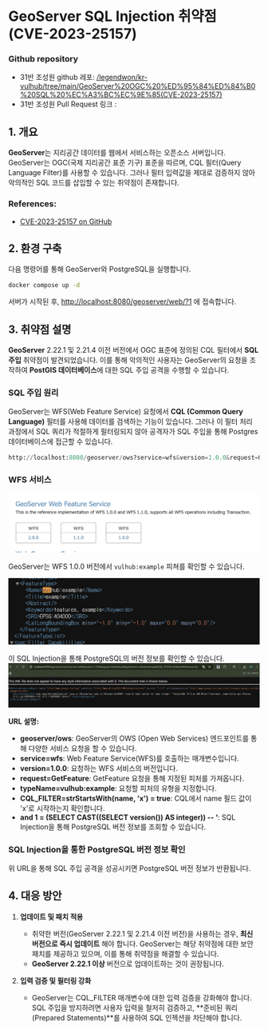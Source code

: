 
# GeoServer SQL Injection 취약점 (CVE-2023-25157)


### Github repository

- 31반 조성원 github 레포:  [/legendwon/kr-vulhub/tree/main/GeoServer%20OGC%20%ED%95%84%ED%84%B0%20SQL%20%EC%A3%BC%EC%9E%85(CVE-2023-25157)](https://github.com/legendwon/kr-vulhub/tree/main/GeoServer%20OGC%20%ED%95%84%ED%84%B0%20SQL%20%EC%A3%BC%EC%9E%85(CVE-2023-25157))
- 31반 조성원 Pull Request 링크 : 

## 1. 개요

**GeoServer**는 지리공간 데이터를 웹에서 서비스하는 오픈소스 서버입니다. GeoServer는 OGC(국제 지리공간 표준 기구) 표준을 따르며, CQL 필터(Query Language Filter)를 사용할 수 있습니다. 그러나 필터 입력값을 제대로 검증하지 않아 악의적인 SQL 코드를 삽입할 수 있는 취약점이 존재합니다.

### References:
- [CVE-2023-25157 on GitHub](https://github.com/vulhub/vulhub/tree/master/geoserver/CVE-2023-25157)

## 2. 환경 구축

다음 명령어를 통해 GeoServer와 PostgreSQL을 실행합니다.

```bash
docker compose up -d
```

서버가 시작된 후, [http://localhost:8080/geoserver/web/?1](http://localhost:8080/geoserver/web/?1) 에 접속합니다.


## 3. 취약점 설명

**GeoServer** 2.22.1 및 2.21.4 이전 버전에서 OGC 표준에 정의된 CQL 필터에서 **SQL 주입** 취약점이 발견되었습니다. 이를 통해 악의적인 사용자는 GeoServer의 요청을 조작하여 **PostGIS 데이터베이스**에 대한 SQL 주입 공격을 수행할 수 있습니다.

### SQL 주입 원리

GeoServer는 WFS(Web Feature Service) 요청에서 **CQL (Common Query Language)** 필터를 사용해 데이터를 검색하는 기능이 있습니다. 그러나 이 필터 처리 과정에서 SQL 쿼리가 적절하게 필터링되지 않아 공격자가 SQL 주입을 통해 Postgres 데이터베이스에 접근할 수 있습니다.

```python
http://localhost:8080/geoserver/ows?service=wfs&version=1.0.0&request=GetFeature&typeName=vulhub:example&CQL_FILTER=strStartsWith%28name%2C%27x%27%27%29+%3D+true+and+1%3D%28SELECT+CAST+%28%28SELECT+version()%29+AS+integer%29%29+--+%27%29+%3D+true
```

### WFS 서비스

![server-start](./2.png)

GeoServer는 WFS 1.0.0 버전에서 `vulhub:example` 피쳐를 확인할 수 있습니다.

![server-start](./1.png)

이 SQL Injection을 통해 PostgreSQL의 버전 정보를 확인할 수 있습니다.
![server-start](./3.png)



**URL 설명:**
- **geoserver/ows**: GeoServer의 OWS (Open Web Services) 엔드포인트를 통해 다양한 서비스 요청을 할 수 있습니다.
- **service=wfs**: Web Feature Service(WFS)를 호출하는 매개변수입니다.
- **version=1.0.0**: 요청하는 WFS 서비스의 버전입니다.
- **request=GetFeature**: GetFeature 요청을 통해 지정된 피처를 가져옵니다.
- **typeName=vulhub:example**: 요청할 피처의 유형을 지정합니다.
- **CQL_FILTER=strStartsWith(name, 'x') = true**: CQL에서 name 필드 값이 'x'로 시작하는지 확인합니다.
- **and 1 = (SELECT CAST((SELECT version()) AS integer)) -- ‘**: SQL Injection을 통해 PostgreSQL 버전 정보를 조회할 수 있습니다.

### SQL Injection을 통한 PostgreSQL 버전 정보 확인

위 URL을 통해 SQL 주입 공격을 성공시키면 PostgreSQL 버전 정보가 반환됩니다.

## 4. 대응 방안

1. **업데이트 및 패치 적용**
    - 취약한 버전(GeoServer 2.22.1 및 2.21.4 이전 버전)을 사용하는 경우, **최신 버전으로 즉시 업데이트** 해야 합니다. GeoServer는 해당 취약점에 대한 보안 패치를 제공하고 있으며, 이를 통해 취약점을 해결할 수 있습니다.
    - **GeoServer 2.22.1 이상** 버전으로 업데이트하는 것이 권장됩니다.

2. **입력 검증 및 필터링 강화**
    - GeoServer는 CQL_FILTER 매개변수에 대한 입력 검증을 강화해야 합니다. SQL 주입을 방지하려면 사용자 입력을 철저히 검증하고, **준비된 쿼리(Prepared Statements)**를 사용하여 SQL 인젝션을 차단해야 합니다.

